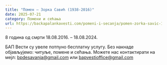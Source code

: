 ```yaml
---
title: "Помен – Зорка Савић (1938-2016)"
date: 2025-07-21
category: Помени и сећања
url: https://backapalankavesti.com/pomeni-i-secanja/pomen-zorka-savic-1938-2016/
---
```


8 година од смрти
18.08.2016. – 18.08.2024.

БАП Вести су увеле потпуно бесплатну услугу. Без накнаде објављујемо: читуље, помене и сећања. Можете нас контактирати на мејл: bpdesavanja@gmail.com или bapvestioffice@gmail.com
